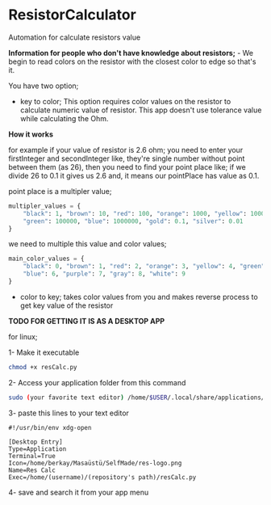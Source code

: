 # ResistorCalculator

Automation for calculate resistors value

**Information for people who don't have knowledge about resistors;**
        - We begin to read colors on the resistor with the closest color to edge so that's it.

You have two option;

- key to color;
This option requires color values on the resistor to calculate numeric value of resistor. This app doesn't use tolerance value while calculating the Ohm.

        
**How it works**


for example if your value of resistor is 2.6 ohm;
  you need to enter your firstInteger and secondInteger like, 
  they're single number without point between them (as 26),
  then you need to find your point place like;
  if we divide 26 to 0.1 it gives us 2.6 and,
  it means our pointPlace has value as 0.1.
  

point place is a multipler value;
```py
multipler_values = {
    "black": 1, "brown": 10, "red": 100, "orange": 1000, "yellow": 10000,
    "green": 100000, "blue": 1000000, "gold": 0.1, "silver": 0.01
}
```

we need to multiple this value and color values;
```py
main_color_values = {
    "black": 0, "brown": 1, "red": 2, "orange": 3, "yellow": 4, "green": 5,
    "blue": 6, "purple": 7, "gray": 8, "white": 9
}
```


- color to key;
        takes color values from you and makes reverse process to get key value of the resistor


**TODO FOR GETTING IT IS AS A DESKTOP APP**


for linux;


1- Make it executable 

```sh
chmod +x resCalc.py
```

2- Access your application folder from this command


```sh
sudo (your favorite text editor) /home/$USER/.local/share/applications/resCalc.desktop
```
3- paste this lines to your text editor
```vim
#!/usr/bin/env xdg-open

[Desktop Entry]
Type=Application
Terminal=True
Icon=/home/berkay/Masaüstü/SelfMade/res-logo.png
Name=Res Calc
Exec=/home/(username)/(repository's path)/resCalc.py
```
4- save and search it from your app menu
